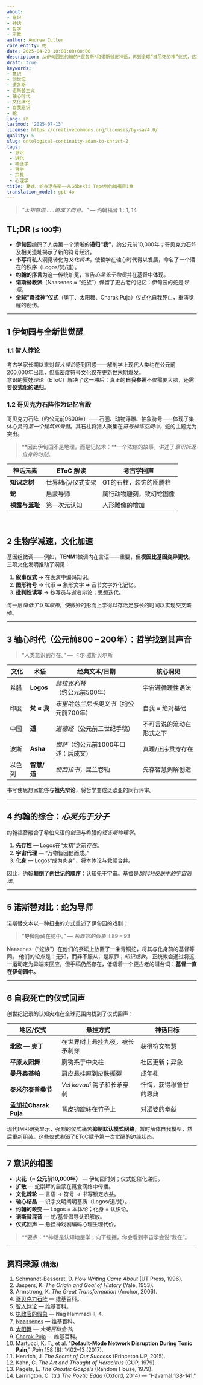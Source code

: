 ```yaml
---
about:
- 意识
- 神话
- 哲学
- 宗教
author: Andrew Cutler
core_entity: 蛇
date: 2025-04-20 10:00:00+00:00
description: 从伊甸园到约翰的*逻各斯*和诺斯替反神话，再到全球“被吊死的神”仪式，这篇文章重建了反身意识如何出现、迭代并最终自我理论化。
draft: true
keywords:
- 意识
- 创世记
- 逻各斯
- 诺斯替主义
- 轴心时代
- 文化演化
- 自我意识
- 蛇
lang: zh
lastmod: '2025-07-13'
license: https://creativecommons.org/licenses/by-sa/4.0/
quality: 5
slug: ontological-continuity-adam-to-christ-2
tags:
 - 意识
 - 进化
 - 神话学
 - 哲学
 - 宗教
 - 心理学
title: 夏娃、蛇与逻各斯——从Göbekli Tepe到约翰福音1章
translation_model: gpt-4o
---
```


> *"太初有道……道成了肉身。"* — 约翰福音 1 : 1, 14

## TL;DR <small>(≤ 100字)</small>

- **伊甸园**编码了人类第一个清晰的**递归“我”**，约公元前10,000年；哥贝克力石阵及相关遗址揭示了新的符号经济。
- **书写**将私人洞见转化为*文化资本*，使哲学在轴心时代得以发展，命名了一个潜在的秩序（Logos/梵/道）。
- **约翰的序言**为这一传统加冕，宣告*心灵先于物质*并在基督中体现。
- **诺斯替教派**（Naasenes ≈ “蛇族”）保留了更古老的记忆：伊甸园的蛇是*导师*。
- **全球“悬挂神”仪式**（奥丁、太阳舞、Charak Puja）仪式化自我死亡，重演觉醒的创伤。

---

## 1  伊甸园与全新世觉醒

### 1.1  智人悖论

考古学家长期以来对*智人悖论*感到困惑——解剖学上现代人类约在公元前200,000年出现，但高密度符号文化仅在更新世末期爆发。  
意识的夏娃理论（EToC）解决了这一滞后：真正的**自我参照**不仅需要大脑，还需要**仪式化的递归**。

### 1.2  哥贝克力石阵作为记忆宫殿  

哥贝克力石阵（约公元前9600年）——石圈、动物浮雕、抽象符号——体现了集体心灵的*第一个建筑外骨骼*。其石柱将猎人聚集在*符号排练空间*中，蛇的主题尤为突出。

> **因此伊甸园不是地理，而是记忆术：**一个浓缩的故事，讲述了*意识折返自身的时刻*。

| 神话元素 | EToC 解读 | 考古学回声 |
|---|---|---|
| **知识之树** | 世界轴心/仪式支架 | GT的石柱，装饰的图腾柱 |
| **蛇** | 启蒙导师 | 爬行动物雕刻，致幻蛇图像 |
| **裸露与羞耻** | 第一次元认知 | 人形雕像的增加 |

<br>

## 2 生物学减速，文化加速

基因组微调——例如，**TENM1**微调内在言语——重要，但**模因比基因变异更快**。三项文化发明推动了洞见：

1. **叙事仪式** → 在表演中编码知识。
2. **图形符号** → 代币 ➜ 象形文字 ➜ 音节文字外化记忆。
3. **批判性读写** → 抄写员与逝者辩论；思想迭代。

每一层*降低了认知摩擦*，使微妙的形而上学得以存活足够长的时间以实现交叉繁殖。

---

## 3  轴心时代（公元前800 – 200年）：哲学找到其声音

> “人类意识到存在。” — 卡尔·雅斯贝尔斯

| 文化 | 术语 | 经典文本/日期 | 核心洞见 |
|---|---|---|---|
| 希腊 | **Logos** | *赫拉克利特*（约公元前500年） | 宇宙遵循理性语法 |
| 印度 | **梵 ≈ 我** | *布里哈达兰尼卡奥义书*（约公元前700年） | 自我 = 绝对基础 |
| 中国 | **道** | *道德经*（公元前三世纪手稿） | 不可言说的流动在形式之下 |
| 波斯 | **Asha** | *伽萨*（约公元前1000年口述；后成文） | 真理/正序贯穿存在 |
| 以色列 | **智慧/道** | *便西拉书*，昆兰卷轴 | 先存智慧调解创造 |

书写使思想家能够**与祖先辩论**，将哲学变成泛欧亚的同行评审。

---

## 4  约翰的综合：*心灵先于分子*

约翰福音融合了希伯来语的*创造*与希腊的*逻各斯物理学*。

1. **先存性** — Logos在“太初”之前*存在*。
2. **宇宙代理** — “万物皆因他而成。”
3. **化身** — Logos“成为肉身”，将本体论与救赎合并。

因此，约翰**颠倒了创世记的顺序**：认知先于宇宙。基督是*加利利皮肤中的宇宙语法*。

---

## 5 诺斯替对比：蛇为导师

诺斯替文本以一种扭曲的方式重述了伊甸园的戏剧：

> “**导师**隐藏在蛇中。” — *执政官的假象* II.89 – 93

Naasenes（“蛇族”）在他们的祭坛上放置了一条青铜蛇，将其与化身前的基督等同。
他们的论点是：无知，而非不服从，是原罪；*知识拯救*。
正统教会通过将这一运动定为异端来回应，但手稿仍然存在，低语着一个更古老的潜台词：**基督一直在伊甸园中。**

---

## 6  自我死亡的仪式回声

创世纪记录的认知灾难在全球范围内找到了仪式回声：

| 地区/仪式 | 悬挂方式 | 神话目标 |
|---|---|---|
| **北欧 — 奥丁** | 在世界树上悬挂九夜，被长矛刺穿 | 获得符文智慧 |
| **平原太阳舞** | 胸钩系于中央柱 | 社区更新；异象 |
| **曼丹奥基帕** | 肩皮悬挂直到皮肤撕裂 | 成年礼 |
| **泰米尔泰普桑节** | *Vel kavadi* 钩子和长矛穿刺 | 忏悔，获得穆鲁甘的恩典 |
| **孟加拉Charak Puja** | 背皮钩旋转在竹子上 | 对湿婆的奉献 |

现代fMRI研究显示，强烈的仪式痛苦**抑制默认模式网络**，暂时解体自我模型，然后重新组装。这些仪式*制造*了EToC赋予第一次觉醒的边缘状态。

---

## 7  意识的相图

- **火花（≈ 公元前10,000年）** — 伊甸园时刻；仪式蛇催化递归。
- **扩散** — 蛇崇拜的启蒙在觅食网络中传播。
- **文化棘轮** — 言语 → 符号 → 书写锁定收益。
- **轴心结晶** — 识字文明阐明基质（Logos/道/梵）。
- **约翰的政变** — Logos = 本体论；化身 = 认识论。
- **诺斯替混音** — 蛇/基督倡导认识解放。
- **仪式回声** — 悬挂神戏剧编码心理生理代价。

> **要点：**神话是认知地层学；向下挖掘，你会看到宇宙学会说“我在”。

---

## 资料来源 <small>(精选)</small>

1. Schmandt-Besserat, D. *How Writing Came About* (UT Press, 1996).
2. Jaspers, K. *The Origin and Goal of History* (Yale, 1953).
3. Armstrong, K. *The Great Transformation* (Anchor, 2006).
4. [哥贝克力石阵](https://en.wikipedia.org/wiki/G%C3%B6bekli_Tepe) — 维基百科。
5. [智人悖论](https://en.wikipedia.org/wiki/Sapient_paradox) — 维基百科。
6. [执政官的假象](https://en.wikipedia.org/wiki/Hypostasis_of_the_Archons) — Nag Hammadi II, 4.
7. [Naassenes](https://en.wikipedia.org/wiki/Naassenes) — 维基百科。
8. [太阳舞](https://www.britannica.com/topic/Sun-Dance) — *大英百科全书*。
9. [Charak Puja](https://en.wikipedia.org/wiki/Charak_Puja) — 维基百科。
10. Martucci, K. T., et al. "**Default-Mode Network Disruption During Tonic Pain**," *Pain* 158 (8): 1402–13 (2017).
11. Henrich, J. *The Secret of Our Success* (Princeton UP, 2015).
12. Kahn, C. *The Art and Thought of Heraclitus* (CUP, 1979).
13. Pagels, E. *The Gnostic Gospels* (Random House, 1979).
14. Larrington, C. (tr.) *The Poetic Edda* (Oxford, 2014) — "Hávamál 138-141."